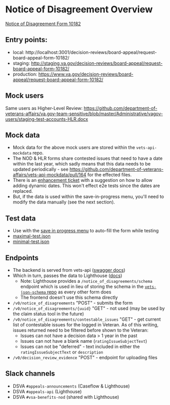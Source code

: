 # Notice of Disagreement Overview

[Notice of Disagreement Form 10182](https://www.va.gov/vaforms/va/pdf/VA10182.pdf)

## Entry points:

- local: http://localhost:3001/decision-reviews/board-appeal/request-board-appeal-form-10182/
- staging: http://staging.va.gov/decision-reviews/board-appeal/request-board-appeal-form-10182/
- production: https://www.va.gov/decision-reviews/board-appeal/request-board-appeal-form-10182/

## Mock users

Same users as Higher-Level Review: https://github.com/department-of-veterans-affairs/va.gov-team-sensitive/blob/master/Administrative/vagov-users/staging-test-accounts-HLR.docx

## Mock data

- Mock data for the above mock users are stored within the `vets-api-mockdata` repo.
- The NOD & HLR forms share contested issues that need to have a date within the last year, which sadly means that this data needs to be updated periodically - see https://github.com/department-of-veterans-affairs/vets-api-mockdata/pull/164 for the effected files.
- There is an [enhancement ticket](https://github.com/department-of-veterans-affairs/va.gov-team/issues/16262) with a suggestion on how to allow adding dynamic dates. This won't effect e2e tests since the dates are replaced.
- But, if the data is used within the save-in-progress menu, you'll need to modify the data manually (see the next section).

## Test data

- Use with the [save in progress menu](https://department-of-veterans-affairs.github.io/veteran-facing-services-tools/forms/save-in-progress-menu) to auto-fill the form while testing
- [maximal-test.json](https://github.com/department-of-veterans-affairs/vets-website/blob/master/src/applications/appeals/10182/tests/fixtures/data/maximal-test.json)
- [minimal-test.json](https://github.com/department-of-veterans-affairs/vets-website/blob/master/src/applications/appeals/10182/tests/fixtures/data/minimal-test.json)

## Endpoints

- The backend is served from vets-api ([swagger docs](https://department-of-veterans-affairs.github.io/va-digital-services-platform-docs/api-reference/#/notice_of_disagreements))
- Which in turn, passes the data to Lighthouse ([docs](https://dev-developer.va.gov/explore/appeals/docs/decision_reviews?version=current))
  - Note: Lighthouse provides a `/notice_of_disagreements/schema` endpoint which is used in lieu of storing the schema in the [`vets-json-schema` repo](https://github.com/department-of-veterans-affairs/vets-json-schema/tree/master/src/schemas) as every other form does
  - The frontend doesn't use this schema directly
- `/v0/notice_of_disagreements` "POST" - submits the form
- `/v0/notice_of_disagreements/{uuid}` "GET" - not used (may be used by the claim status tool in the future)
- `/v0/notice_of_disagreements/contestable_issues` "GET" - get current list of contestable issues for the logged in Veteran. As of this writing, issues returned need to be filtered before shown to the Veteran:
  - Issues can not have a decision data > 1 year in the past
  - Issues can not have a blank name (`ratingIssueSubjectText`)
  - Issues can not be "deferred" - text included in either the `ratingIssueSubjectText` or `description`
- `/v0/decision_review_evidence` "POST" - endpoint for uploading files

## Slack channels

- DSVA `#appeals-announcements` (Caseflow & Lighthouse)
- DSVA `#appeals-api` (Lighthouse)
- DSVA `#vsa-benefits-nod` (shared with Lighthouse)
